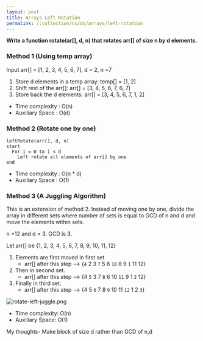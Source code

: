 ```yaml
---
layout: post
title: Arrays Left Rotation
permalink: /:collection/cs/ds/arrays/left-rotation
---
```



**Write a function rotate(ar[], d, n) that rotates arr[] of size n by d elements.**

### Method 1 (Using temp array)
Input arr[] = [1, 2, 3, 4, 5, 6, 7], d = 2, n =7
1) Store d elements in a temp array: temp[] = [1, 2]
2) Shift rest of the arr[]: arr[] = [3, 4, 5, 6, 7, 6, 7]
3) Store back the d elements:    arr[] = [3, 4, 5, 6, 7, 1, 2]

- Time complexity : O(n)
- Auxiliary Space : O(d)

### Method 2 (Rotate one by one)
```
leftRotate(arr[], d, n)
start
  For i = 0 to i < d
    Left rotate all elements of arr[] by one
end
```
- Time complexity : O(n * d)
- Auxiliary Space : O(1)

### Method 3 (A Juggling Algorithm)
This is an extension of method 2. Instead of moving one by one, divide the array in different sets where number of sets is equal to GCD of n and d and move the elements within sets.

n =12 and d = 3. GCD is 3. 

Let arr[] be {1, 2, 3, 4, 5, 6, 7, 8, 9, 10, 11, 12}
1. Elements are first moved in first set
    - arr[] after this step --> {`4` 2 3 `7` 5 6 `10` 8 9 `1` 11 12}
2. Then in second set.
    - arr[] after this step --> {4 `5` 3 7 `8` 6 10 `11` 9 1 `2` 12}
3. Finally in third set.
    - arr[] after this step --> {4 5 `6` 7 8 `9` 10 11 `12` 1 2 `3`}

![rotate-left-juggle.png]({{site.cdn}}/cse/ds/array/rotate-left-juggle.png)
- Time complexity: O(n)
- Auxiliary Space: O(1)

My thoughts- Make block of size d rather than GCD of n,d
